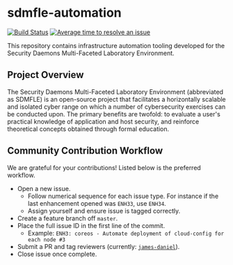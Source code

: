 # sdmfle-automation

[![Build Status](https://travis-ci.org/securitydaemons/sdmfle-automation.svg?branch=master)](https://travis-ci.org/securitydaemons/sdmfle-automation)
[![Average time to resolve an issue](http://isitmaintained.com/badge/resolution/securitydaemons/sdmfle-automation.svg)](http://isitmaintained.com/project/securitydaemons/sdmfle-automation "Average time to resolve an issue")

This repository contains infrastructure automation tooling developed for the Security Daemons Multi-Faceted Laboratory Environment.

## Project Overview
The Security Daemons Multi-Faceted Laboratory Environment (abbreviated as SDMFLE) is an open-source project that facilitates a horizontally scalable and isolated cyber range on which a number of cybersecurity exercises can be conducted upon. The primary benefits are twofold: to evaluate a user's practical knowledge of  application and host security, and reinforce theoretical concepts obtained through formal education.

## Community Contribution Workflow
We are grateful for your contributions! Listed below is the preferred workflow.

* Open a new issue.
  * Follow numerical sequence for each issue type. For instance if the last enhancement opened was ```ENH33```, use ```ENH34```. 
  * Assign yourself and ensure issue is tagged correctly.
* Create a feature branch off ```master```. 
* Place the full issue ID in the first line of the commit.
   * Example: ```ENH3: coreos - Automate deployment of cloud-config for each node #3```
* Submit a PR and tag reviewers (currently: [``james-daniel``](https://github.com/james-daniel)).
* Close issue once complete.
